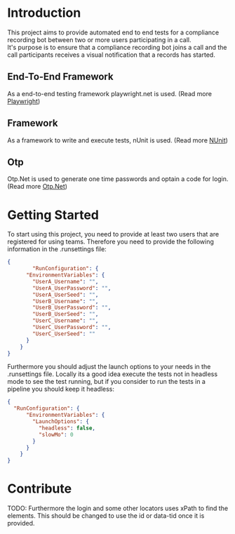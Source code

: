﻿# Introduction 
This project aims to provide automated end to end tests for a compliance recording bot between two or more users participating in a call.  
It's purpose is to ensure that a compliance recording bot joins a call and the call participants receives a visual notification that a records has started.  

## End-To-End Framework
As a end-to-end testing framework playwright.net is used. (Read more [Playwright](https://playwright.dev/dotnet/))

## Framework
As a framework to write and execute tests, nUnit is used. (Read  more [NUnit](https://nunit.org/))

## Otp
Otp.Net is used to generate one time passwords and optain a code for login. (Read more [Otp.Net](https://www.nuget.org/packages/Otp.NET))


# Getting Started
To start using this project, you need to provide at least two users that are registered for using teams.
Therefore you need to provide the following information in the .runsettings file:
```json
{
		"RunConfiguration": {
      "EnvironmentVariables": {
        "UserA_Username": "",
        "UserA_UserPassword": "",
        "UserA_UserSeed": "",
        "UserB_Username": "",
        "UserB_UserPassword": "",
        "UserB_UserSeed": "",
        "UserC_Username": "",
        "UserC_UserPassword": "",
        "UserC_UserSeed": ""
      }
    }
}
```

Furthermore you should adjust the launch options to your needs in the .runsettings file. 
Locally its a good idea execute the tests not in headless mode to see the test running, but if you consider to run the tests in a pipeline you should keep it headless:
```json
{
  "RunConfiguration": {
      "EnvironmentVariables": {
        "LaunchOptions": {
          "headless": false,
          "slowMo": 0
        }
      }
    }
}
```

# Contribute
TODO: 
Furthermore the login and some other locators uses xPath to find the elements. This should be changed to use the id or data-tid once it is provided.